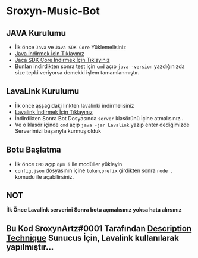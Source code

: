 # Sroxyn-Music-Bot
## JAVA Kurulumu
* İlk önce `Java` ve `Java SDK Core` Yüklemelisiniz
* [Java İndirmek İçin Tıklayınız](https://www.java.com/tr/download/)
* [Jaca SDK Core İndirmek İçin Tıklayınız](https://www.oracle.com/tr/java/technologies/javase-jdk15-downloads.html)
* Bunları indirdikten sonra test için `cmd` açıp `java -version` yazdığınızda size tepki veriyorsa demekki işlem tamamlanmıştır.
## LavaLink Kurulumu
* İlk önce aşşağıdaki linkten lavalinki indirmelisiniz
* [Lavalink İndirmek İçin Tıklayınız](https://github.com/Frederikam/Lavalink/releases/download/3.3.2.2/Lavalink.jar)
* İndirdikten Sonra Bot Dosyasında `server` klasörünü İçine atmalısınız..
* Ve o klasör içinde `cmd` açıp `java -jar Lavalink` yazıp enter dediğimizde Serverimizi başarıyla kurmuş olduk
## Botu Başlatma
* İlk önce `CMD` açıp `npm i` ile modüller yükleyin
* `config.json` dosyasının içine `token`,`prefix` girdikten sonra `node .` komudu ile açabilirsiniz.
## NOT
**İlk Önce Lavalink serverini Sonra botu açmalısınız yoksa hata alırsınız**

## Bu Kod SroxynArtz#0001 Tarafından [Description Technique](https://discord.gg/4j9gU6nQ4S) Sunucus İçin, Lavalink kullanılarak yapılmıştır...

